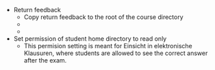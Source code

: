 * Return feedback
  * Copy return feedback to the root of the course directory
  *
  *
* Set permission of student home directory to read only
  * This permision setting is meant for Einsicht in elektronische Klausuren, where students are allowed to see the correct answer after the exam.
